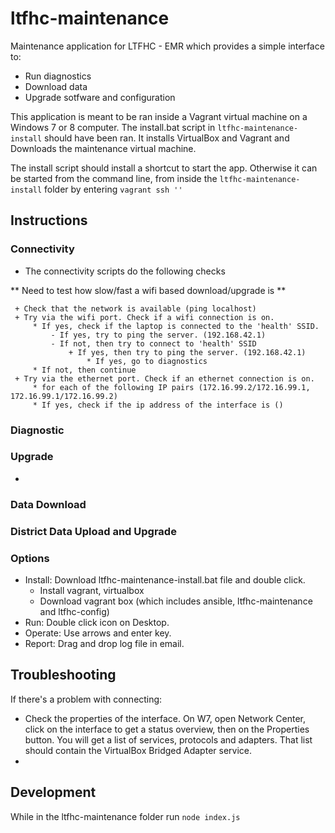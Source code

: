 # ltfhc-maintenance

Maintenance application for LTFHC - EMR which provides a simple interface to:
 - Run diagnostics
 - Download data
 - Upgrade sotfware and configuration

This application is meant to be ran inside a Vagrant virtual machine on a Windows 7 or 8 computer. The install.bat script in ```ltfhc-maintenance-install``` should have been ran. It installs VirtualBox and Vagrant and Downloads the maintenance virtual machine.

The install script should install a shortcut to start the app. Otherwise it can be started from the command line, from inside the ```ltfhc-maintenance-install``` folder by entering ```vagrant ssh ''```

## Instructions

### Connectivity

 - The connectivity scripts do the following checks

** Need to test how slow/fast a wifi based download/upgrade is **

     + Check that the network is available (ping localhost)
     + Try via the wifi port. Check if a wifi connection is on. 
         * If yes, check if the laptop is connected to the 'health' SSID.
             - If yes, try to ping the server. (192.168.42.1)
             - If not, then try to connect to 'health' SSID
                 + If yes, then try to ping the server. (192.168.42.1)
                     * If yes, go to diagnostics
         * If not, then continue
     + Try via the ethernet port. Check if an ethernet connection is on.
         * for each of the following IP pairs (172.16.99.2/172.16.99.1, 172.16.99.1/172.16.99.2)
         * If yes, check if the ip address of the interface is ()

### Diagnostic


### Upgrade 

 - 

### Data Download


### District Data Upload and Upgrade



### Options

 - Install: Download ltfhc-maintenance-install.bat file and double click.
     *  Install vagrant, virtualbox
     *  Download vagrant box (which includes ansible, ltfhc-maintenance and ltfhc-config)
 - Run: Double click icon on Desktop.
 - Operate: Use arrows and enter key.
 - Report: Drag and drop log file in email.

## Troubleshooting

If there's a problem with connecting:
  - Check the properties of the interface. On W7, open Network Center, click on the interface to get a status overview, then on the Properties button. You will get a list of services, protocols and adapters. That list should contain the VirtualBox Bridged Adapter service.
  - 

## Development

While in the ltfhc-maintenance folder run 
```node index.js```
